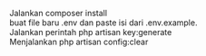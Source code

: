 Jalankan composer install<br>
buat file baru .env dan paste isi dari .env.example.<br>
Jalankan perintah php artisan key:generate<br>
Menjalankan php artisan config:clear
